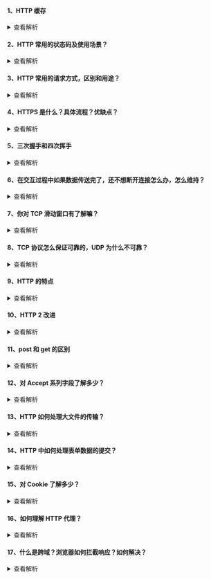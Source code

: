 #### 1、HTTP 缓存

<details>
<summary>查看解析</summary>

HTTP 缓存又分为强缓存和协商缓存

- 首先通过 `Cache-Control` 验证强缓存是否可用，如果强缓存可用，那么直接读取缓存
- 如果不可以，那么进入协商缓存阶段，发起 HTTP 请求，服务器通过请求头中是否带上 `If-Modified-Since` 和 `If-None-Match` 这些条件请求字段检查资源是否更新：

若资源更新，那么返回资源和 200 状态码
如果资源未更新，返回 304 告诉浏览器直接使用缓存获取资源

> Cache-Control 常见取值
> （1） max-age：用来设置资源可以被缓存多长时间，单位为秒；
> （2） s-maxage：和 max-age 是一样的，不过它只针对代理服务器缓存而言；
> （3）public：指示响应可被任何缓存区缓存；
> （4）private：只能针对个人用户，而不能被代理服务器缓存；
> （5）no-cache：强制协商缓存。
> （6）no-store：禁止一切缓存（这个才是响应不被缓存的意思）。

</details>

#### 2、HTTP 常用的状态码及使用场景？

<details>
<summary>查看解析</summary>

1xx：表示目前是协议的中间状态，还需要后续请求
2xx：表示请求成功
3xx：表示重定向状态，需要重新请求
4xx：表示请求报文错误
5xx：服务器端错误

常用状态码：

101 切换请求协议，从 HTTP 切换到 WebSocket
200 请求成功，有响应体
301 永久重定向：会缓存
302 临时重定向：不会缓存
304 协商缓存命中
403 服务器禁止访问
404 资源未找到
400 请求错误
500 服务器端错误
503 服务器繁忙

场景：

`302`: 一般是访问某个网站的资源需要权限时，会需要用户去登录，跳转到登录页面之后登录之后，还可以继续访问。
`301`: 类似，都会跳转到一个新的网站，但是 301 代表访问的地址的资源被永久移除了，以后都不应该访问这个地址，搜索引擎抓取的时候也会用新的地址替换这个老的。可以在返回的响应的 `location` 首部去获取到返回的地址。

</details>

#### 3、HTTP 常用的请求方式，区别和用途？

<details>
<summary>查看解析</summary>

http/1.1 规定如下请求方法：

GET：通用获取数据
HEAD：获取资源的元信息，类似于 get 请求，只不过返回的响应中没有具体的内容，用于获取报头
POST：提交数据
PUT：修改数据
DELETE：删除数据
CONNECT：建立连接隧道，用于代理服务器
OPTIONS：列出可对资源实行的请求方法，常用于跨域（比如针对跨域资源的预检）
TRACE：追踪请求-响应的传输路径

</details>

#### 4、HTTPS 是什么？具体流程？优缺点？

<details>
<summary>查看解析</summary>

HTTPS = HTTP + SSL / TLS

HTTPS 是在 HTTP 和 TCP 之间建立了一个安全层，HTTP 与 TCP 通信的时候，必须先进过一个安全层，对数据包进行加密，然后将加密后的数据包传送给 TCP，相应的 TCP 必须将数据包解密，才能传给上面的 HTTP。

优点：安全
缺点：钱、服务端资源、相应速度

![HTTPS 加密、解密、验证以及数据传输过程](../assets/https.png)

</details>

#### 5、三次握手和四次挥手

<details>
<summary>查看解析</summary>

略

</details>

#### 6、在交互过程中如果数据传送完了，还不想断开连接怎么办，怎么维持？

<details>
<summary>查看解析</summary>

在 HTTP 中响应体的 `Connection` 字段指定为 `keep-alive`

</details>

#### 7、你对 TCP 滑动窗口有了解嘛？

<details>
<summary>查看解析</summary>

在 TCP 链接中，对于发送端和接收端而言，TCP 需要把发送的数据放到发送缓存区, 将接收的数据放到接收缓存区。而经常会存在发送端发送过多，而接收端无法消化的情况，所以就需要`流量控制`，就是在通过接收缓存区的大小，控制发送端的发送。如果对方的接收缓存区满了，就不能再继续发送了。而这种流量控制的过程就需要在发送端维护一个发送窗口，在接收端维持一个接收窗口。

TCP 滑动窗口分为两种: 发送窗口和接收窗口。

</details>

#### 8、TCP 协议怎么保证可靠的，UDP 为什么不可靠？

<details>
<summary>查看解析</summary>

TCP 是面向连接的、可靠的、传输层通信协议
UDP 是无连接的传输层通信协议，继承 IP 特性,基于数据报

为什么 TCP 可靠？TCP 的可靠性体现在有状态和控制

- 会精准记录那些数据发送了，那些数据被对方接收了，那些没有被接收，而且保证数据包按序到达，不允许半点差错，这就是有状态
- 当意识到丢包了或者网络环境不佳，TCP 会根据具体情况调整自己的行为，控制自己的发送速度或者重发，这是可控制的

反之 UDP 就是无状态的和不可控制的

</details>

#### 9、HTTP 的特点

<details>
<summary>查看解析</summary>

- 灵活可扩展，除了规定空格分隔单词，换行分隔字段以外，其他都没有限制，不仅仅可以传输文本，还可以传输图片、视频等任意资源
- 可靠传输，基于 TCP/IP 所以继承了这一特性
  请求-应答，有来有回
- 无状态，每次 HTTP 请求都是独立的，无关的、默认不需要保存上下文信息

缺点：

- 明文传输不安全
- TCP 连接数限制，对于同一个域名，浏览器最多只能同时创建 6~8 个 TCP 连接 (不同浏览器不一样)
- 队头拥塞，每个 TCP 连接同时只能处理一个请求 - 响应，浏览器按 FIFO 原则处理请求，如果上一个响应没返回，后续请求 - 响应都会受阻。
- Header 内容多，而且每次请求 Header 不会变化太多，没有相应的压缩传输优化方案

</details>

#### 10、HTTP 2 改进

<details>
<summary>查看解析</summary>

- 二进制分帧层
  帧是数据传输的最小单位，以二进制传输代替原本的明文传输，原本的报文消息被划分为更小的数据帧:

  ![二进制分帧层](../assets/二进制分帧层.png)

- 多路复用
  在一个 TCP 连接上，我们可以向对方不断发送帧，每帧的 stream identifier 的标明这一帧属于哪个流，然后在对方接收时，根据 stream identifier 拼接每个流的所有帧组成一整块数据。
  把 HTTP/1.1 每个请求都当作一个流，那么多个请求变成多个流，请求响应数据分成多个帧，不同流中的帧交错地发送给对方，这就是 HTTP/2 中的多路复用。
  流的概念实现了单连接上多请求 - 响应并行，解决了线头阻塞的问题，减少了 TCP 连接数量和 TCP 连接慢启动造成的问题
  所以 http2 对于同一域名只需要创建一个连接，而不是像 http/1.1 那样创建 6~8 个连接:

- 服务端推送 (Server Push)
  浏览器发送一个请求，服务器主动向浏览器推送与这个请求相关的资源，这样浏览器就不用发起后续请求。

- Header 压缩 (HPACK)
  使用 [HPACK](https://httpwg.org/specs/rfc7541.html) 算法来压缩首部内容

</details>

#### 11、post 和 get 的区别

<details>
<summary>查看解析</summary>

- 从`参数`的角度，GET 一般放在 URL 中，因此**不安全**，POST 放在请求体中，更适合传输敏感信息。GET 提交的**数据长度**是有限制的，因为 URL 长度有限制，具体的长度限制视浏览器而定。而 POST 没有
- 从`幂等性`的角度，GET 是幂等的，而 POST 不是。(幂等表示执行相同的操作，结果也是相同的)
- 从`使用场景`的角度 get 多用来查询，不会对服务器上的内容产生作用。post 用来提交.
- 从`缓存`的角度，GET 请求会被浏览器主动缓存下来，留下历史记录，而 POST 默认不会。

</details>

#### 12、对 Accept 系列字段了解多少？

<details>
<summary>查看解析</summary>

- 数据格式
  HTTP 从 MIME(Multipurpose Internet Mail Extensions, 多用途互联网邮件扩展) type 取了一部分来标记报文 body 部分的数据类型，这些类型体现在 `Content-Type` 这个字段，当然这是针对于发送端而言，接收端想要收到特定类型的数据，也可以用 `Accept` 字段
  > 具体而言，这两个字段的取值可以分为下面几类:
  > text： text/html, text/plain, text/css 等
  > image: image/gif, image/jpeg, image/png 等
  > audio/video: audio/mpeg, video/mp4 等
  > application: application/json, application/javascript, application/pdf, application/octet-stream
- 压缩方式

  ```js
  // 发送端
  Content-Encoding: gzip
  // 接收端
  Accept-Encoding: gzip
  ```

- 支持语言
  对于发送方而言，还有一个 `Content-Language` 字段，在需要实现国际化的方案当中，可以用来指定支持的语言，在接受方对应的字段为 `Accept-Language`
- 字符集
  最后是一个比较特殊的字段, 在接收端对应为 Accept-Charset，指定可以接受的字符集，而在发送端并没有对应的 Content-Charset, 而是直接放在了 Content-Type 中，以 charset 属性指定。如:

  ```js
  // 发送端
  Content-Type: text/html; charset=utf-8
  // 接收端
  Accept-Charset: charset=utf-8
  ```

</details>

#### 13、HTTP 如何处理大文件的传输？

<details>
<summary>查看解析</summary>

对于几百 M 甚至上 G 的大文件来说，如果要一口气全部传输过来显然是不现实的，会有大量的等待时间，严重影响用户体验。因此，HTTP 针对这一场景，采取了`范围请求`的解决方案，允许客户端仅仅请求一个资源的一部分。

当然，前提是服务器要支持范围请求，要支持这个功能，就必须加上这样一个响应头:

```
Accept-Ranges: none
```

用来告知客户端这边是支持范围请求的。

而对于客户端而言，它需要指定请求哪一部分，通过 `Range` 这个请求头字段确定，格式为 `bytes=x-y`

服务器收到请求之后，首先验证范围是否合法，如果越界了那么返回 416 错误码，否则读取相应片段，返回 206 状态码。

同时，服务器需要添加 `Content-Range` 字段，这个字段的格式根据请求头中 Range 字段的不同而有所差异。

```js
// 请求
// 单段数据
Range: bytes=0-9
// 多段数据
Range: bytes=0-9, 30-39

// 响应
HTTP/1.1 206 Partial Content
Content-Length: 10
Accept-Ranges: bytes
Content-Range: bytes 0-9/100

i am xxxxx
```

</details>

#### 14、HTTP 中如何处理表单数据的提交？

<details>
<summary>查看解析</summary>

在 http 中，有两种主要的表单提交的方式，体现在两种不同的`Content-Type` 取值:

- application/x-www-form-urlencoded
  其中的数据会被编码成以&分隔的键值对
  字符以 URL 编码方式编码。
- multipart/form-data
  在实际的场景中，常用于图片等文件的上传，因为没有必要做 URL 编码，带来巨大耗时的同时也占用了更多的空间

</details>

#### 15、对 Cookie 了解多少？

<details>
<summary>查看解析</summary>

**Cookie 简介**
HTTP 是一个无状态的协议，每次 http 请求都是独立、无关的，默认不需要保留状态信息。但有时候需要保存一些状态，怎么办呢？
HTTP 为此引入了 Cookie。Cookie 本质上就是浏览器里面存储的一个很小的文本文件，内部以键值对的方式来存储(在 chrome 开发者面板的 Application 这一栏可以看到)。向同一个域名下发送请求，都会携带相同的 Cookie，服务器拿到 Cookie 进行解析，便能拿到客户端的状态。而服务端可以通过响应头中的 `Set-Cookie` 字段来对客户端写入 Cookie。举例如下:

```javascript
// 请求头
Cookie: a=xxx;b=xxx
// 响应头
Set-Cookie: a=xxx
set-Cookie: b=xxx
```

**Cookie 属性**

- Expires 即过期时间
- Max-Age 用的是一段时间间隔，单位是秒，从浏览器收到报文开始计算。
- Domain 和 path 确定作用域
- 如果带上 Secure，说明只能通过 HTTPS 传输 cookie
- HttpOnly，那么说明只能通过 HTTP 协议传输，不能通过 JS 访问，这也是预防 XSS 攻击的重要手段
- 对于 CSRF 攻击的预防，也有 SameSite 属性
  SameSite 可以设置为三个值，Strict、Lax 和 None。
  a. 在 Strict 模式下，浏览器完全禁止第三方请求携带 Cookie。比如请求 a.com 网站只能在 a.com 域名当中请求才能携带 Cookie，在其他网站请求都不能。
  b. 在 Lax 模式，就宽松一点了，但是只能在 get 方法提交表单况或者 a 标签发送 get 请求的情况下可以携带 Cookie，其他情况均不能。
  c. 在 None 模式下，也就是默认模式，请求会自动携带上 Cookie。

**Cookie 的缺点**

- 容量缺陷。Cookie 的体积上限只有 4KB，只能用来存储少量的信息。
- 性能缺陷。Cookie 紧跟域名，不管域名下面的某一个地址需不需要这个 Cookie ，请求都会携带上完整的 Cookie，这样随着请求数的增多，其实会造成巨大的性能浪费的，因为请求携带了很多不必要的内容。但可以通过 Domain 和 Path 指定作用域来解决。
- 安全缺陷。由于 Cookie 以纯文本的形式在浏览器和服务器中传递，很容易被非法用户截获，然后进行一系列的篡改，在 Cookie 的有效期内重新发送给服务器，这是相当危险的。另外，在 HttpOnly 为 false 的情况下，Cookie 信息能直接通过 JS 脚本来读取。

</details>

#### 16、如何理解 HTTP 代理？

<details>
<summary>查看解析</summary>

我们知道在 HTTP 是基于请求-响应模型的协议，一般由客户端发请求，服务器来进行响应。
当然，也有特殊情况，就是代理服务器的情况。引入代理之后，作为代理的服务器相当于一个中间人的角色，对于客户端而言，表现为服务器进行响应；而对于源服务器，表现为客户端发起请求，具有双重身份。
那代理服务器到底是用来做什么的呢？

- **负载均衡**。客户端的请求只会先到达代理服务器，后面到底有多少源服务器，IP 都是多少，客户端是不知道的。因此，这个代理服务器可以拿到这个请求之后，可以通过特定的算法分发给不同的源服务器，让各台源服务器的负载尽量平均。当然，这样的算法有很多，包括随机算法、轮询、一致性 hash、LRU(最近最少使用)等等，不过这些算法并不是本文的重点，大家有兴趣自己可以研究一下。

- **保障安全**。利用心跳机制监控后台的服务器，一旦发现故障机就将其踢出集群。并且对于上下行的数据进行过滤，对非法 IP 限流，这些都是代理服务器的工作。

- **缓存代理**。将内容缓存到代理服务器，使得客户端可以直接从代理服务器获得而不用到源服务器那里。

</details>

#### 17、什么是跨域？浏览器如何拦截响应？如何解决？

<details>
<summary>查看解析</summary>

浏览器遵循同源政策(`scheme(协议)`、`host(主机)` 和 `port(端口)` 都相同则为同源)。非同源站点有这样一些限制:

- 不能读取和修改对方的 DOM
- 不读访问对方的 Cookie、IndexDB 和 LocalStorage
- 限制 XMLHttpRequest 请求。(后面的话题着重围绕这个)

当浏览器向目标 URI 发 Ajax 请求时，只要当前 URL 和目标 URL 不同源，则产生跨域，被称为跨域请求。
跨域请求的响应一般会被浏览器所拦截，注意，是被浏览器拦截，响应其实是成功到达客户端了。那这个拦截是如何发生呢？

在服务端处理完数据后，将响应返回，主进程检查到跨域，且没有 cors(后面会详细说)响应头，将响应体全部丢掉，并不会发送给渲染进程。这就达到了拦截数据的目的。

接下来我们来说一说解决跨域问题的几种方案。

**CORS**

CORS 其实是 W3C 的一个标准，全称是`跨域资源共享`。它需要浏览器和服务器的共同支持。

1、简单请求

- 请求方法为 `GET`、`POST` 或者 `HEAD`
- 请求头的取值范围: Accept、Accept-Language、Content-Language、Content-Type(只限于三个值 application/x-www-form-urlencoded、multipart/form-data、text/plain)

请求发出去之前，浏览器会自动在请求头当中，添加一个 `Origin` 字段，用来说明请求来自哪个源。服务器拿到请求之后，在回应时对应地添加 `Access-Control-Allow-Origin` 字段，如果 Origin 不在这个字段的范围中，那么浏览器就会将响应拦截。

与此同时，还有其它一些可选的功能性的字段：

- `Access-Control-Allow-Credentials`
- `Access-Control-Expose-Headers`: 给 XMLHttpRequest 对象赋能，让它不仅可以拿到基本的 6 个响应头字段（包括 Cache-Control、Content-Language、Content-Type、Expires、Last-Modified 和 Pragma）, 还能拿到这个字段声明的响应头字段

2、非简单请求

预检请求和响应字段

我们以 PUT 方法为例。

```js
var url = "http://xxx.com";
var xhr = new XMLHttpRequest();
xhr.open("PUT", url, true);
xhr.setRequestHeader("X-Custom-Header", "xxx");
xhr.send();
```

当这段代码执行后，首先会发送预检请求。这个预检请求的请求行和请求体是下面这个格式:

```
OPTIONS / HTTP/1.1
Origin: 当前地址
Host: xxx.com
Access-Control-Request-Method: PUT
Access-Control-Request-Headers: X-Custom-Header
```

预检请求的方法是 `OPTIONS`，同时会加上 `Origin` 源地址和 `Host`目标地址，这很简单。同时也会加上两个关键的字段:

`Access-Control-Request-Method`, 列出 CORS 请求用到哪个 HTTP 方法
`Access-Control-Request-Headers`，指定 CORS 请求将要加上什么请求头

这是预检请求。接下来是响应字段，响应字段也分为两部分，一部分是对于预检请求的响应，一部分是对于 CORS 请求的响应。
预检请求的响应。如下面的格式:

```
HTTP/1.1 200 OK
Access-Control-Allow-Origin: *
Access-Control-Allow-Methods: GET, POST, PUT
Access-Control-Allow-Headers: X-Custom-Header
Access-Control-Allow-Credentials: true
Access-Control-Max-Age: 1728000
Content-Type: text/html; charset=utf-8
Content-Encoding: gzip
Content-Length: 0
```

其中有这样几个关键的响应头字段:

- `Access-Control-Allow-Origin`: 表示可以允许请求的源，可以填具体的源名，也可以填\*表示允许任意源请求。
- `Access-Control-Allow-Methods`: 表示允许的请求方法列表。
- `Access-Control-Allow-Credentials`: 简单请求中已经介绍。
- `Access-Control-Allow-Headers`: 表示允许发送的请求头字段
- `Access-Control-Max-Age`: 预检请求的有效期，在此期间，不用发出另外一条预检请求。

在预检请求的响应返回后，如果请求不满足响应头的条件，则触发 XMLHttpRequest 的 onerror 方法，当然后面真正的 CORS 请求也不会发出去了。

如果满足就和简单请求一样了

**JSONP**

和 CORS 相比，JSONP 最大的优势在于兼容性好，IE 低版本不能使用 CORS 但可以使用 JSONP，缺点也很明显，请求方法单一，**只支持 GET 请求**。

**Nginx**

`Nginx` 是一种高性能的反向代理服务器，可以用来轻松解决跨域问题。

正向代理帮助客户端访问客户端自己访问不到的服务器，然后将结果返回给客户端。

反向代理拿到客户端的请求，将请求转发给其他的服务器，主要的场景是维持服务器集群的负载均衡，换句话说，反向代理帮其它的服务器拿到请求，然后选择一个合适的服务器，将请求转交给它。

</details>
